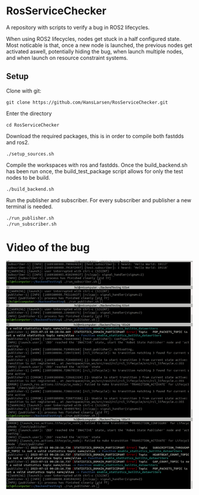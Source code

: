 # RosServiceChecker
A repository with scripts to verify a bug in ROS2 lifecycles.

When using ROS2 lifecycles, nodes get stuck in a half configured state.
Most noticable is that, once a new node is launched, the previous nodes get activated aswell, potentially hiding the bug, when launch multiple nodes, and when launch on resource constraint systems.

## Setup

Clone with git:
```
git clone https://github.com/HansLarsen/RosServiceChecker.git
```

Enter the directory
```
cd RosServiceChecker
```

Download the required packages, this is in order to compile both fastdds and ros2.
```
./setup_sources.sh
```

Compile the workspaces with ros and fastdds.
Once the build\_backend.sh has been run once, the build\_test\_package script allows for only the test nodes to be build.
```
./build_backend.sh
```

Run the publisher and subscriber.
For every subscriber and publisher a new terminal is needed.
```
./run_publisher.sh
./run_subscriber.sh
```

# Video of the bug
![demo](demo.gif)
